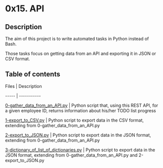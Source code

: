 # 0x15. API

## Description

The aim of this project is to write automated tasks in Python instead of Bash.

Those tasks focus on getting data from an API and exporting it in JSON or CSV format.

## Table of contents

Files | Description

----- | -----------

[0-gather_data_from_an_API.py](./0-gather_data_from_an_API.py) | Python script that, using this REST API, for a given employee ID, returns information about his/her TODO list progress

[1-export_to_CSV.py](./1-export_to_CSV.py) | Python script to export data in the CSV format, extending from 0-gather_data_from_an_API.py

[2-export_to_JSON.py](./2-export_to_JSON.py) | Python script to export data in the JSON format, extending from 0-gather_data_from_an_API.py

[3-dictionary_of_list_of_dictionaries.py](./3-dictionary_of_list_of_dictionaries.py) | Python script to export data in the JSON format, extending from 0-gather_data_from_an_API.py and 2-export_to_JSON.py 
